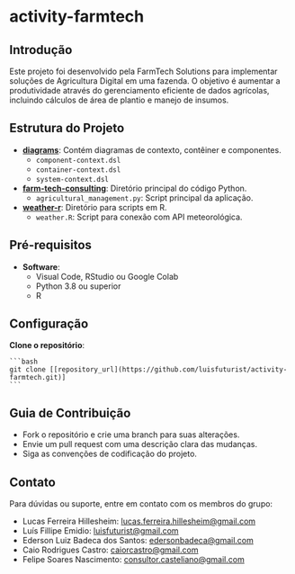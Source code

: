 # activity-farmtech


## Introdução

Este projeto foi desenvolvido pela FarmTech Solutions para implementar soluções de Agricultura Digital em uma fazenda. O objetivo é aumentar a produtividade através do gerenciamento eficiente de dados agrícolas, incluindo cálculos de área de plantio e manejo de insumos.

## Estrutura do Projeto

- **[diagrams](./diagrams)**: Contém diagramas de contexto, contêiner e componentes.
    - `component-context.dsl`
    - `container-context.dsl`
    - `system-context.dsl`
- **[farm-tech-consulting](./farm-tech-consulting)**: Diretório principal do código Python.
    - `agricultural_management.py`: Script principal da aplicação.
- **[weather-r](./weather-r)**: Diretório para scripts em R.
    - `weather.R`: Script para conexão com API meteorológica.

## Pré-requisitos

- **Software**:
    - Visual Code, RStudio ou Google Colab
    - Python 3.8 ou superior
    - R

## Configuração

 **Clone o repositório**:
    
    ```bash
    git clone [[repository_url](https://github.com/luisfuturist/activity-farmtech.git)]
    ```

## Guia de Contribuição

- Fork o repositório e crie uma branch para suas alterações.
- Envie um pull request com uma descrição clara das mudanças.
- Siga as convenções de codificação do projeto.

## Contato

Para dúvidas ou suporte, entre em contato com os membros do grupo:

- Lucas Ferreira Hillesheim: [lucas.ferreira.hillesheim@gmail.com](mailto:lucas.ferreira.hillesheim@gmail.com)
- Luís Fillipe Emidio: [luisfuturist@gmail.com](mailto:luisfuturist@gmail.com)
- Ederson Luiz Badeca dos Santos: [edersonbadeca@gmail.com](mailto:edersonbadeca@gmail.com)
- Caio Rodrigues Castro: [caiorcastro@gmail.com](mailto:caiorcastro@gmail.com)
- Felipe Soares Nascimento: [consultor.casteliano@gmail.com](mailto:consultor.casteliano@gmail.com)